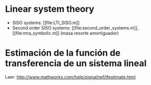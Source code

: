 # Linear system theory 
* SISO systems: [[file:LTI_SISO.m]]
* Second order SISO systems: [[file:second_order_systems.m]], [[file:mra_symbolic.m]] (masa resorte amortiguador)


# Estimación de la función de transferencia de un sistema lineal
 Leer:  http://www.mathworks.com/help/signal/ref/tfestimate.html
